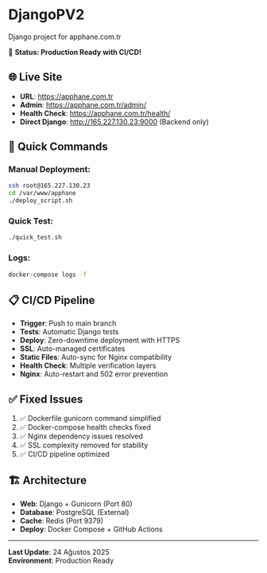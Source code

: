 # DjangoPV2

Django project for apphane.com.tr

🚀 **Status: Production Ready with CI/CD!**

## 🌐 Live Site
- **URL**: https://apphane.com.tr
- **Admin**: https://apphane.com.tr/admin/
- **Health Check**: https://apphane.com.tr/health/
- **Direct Django**: http://165.227.130.23:9000 (Backend only)

## 🔧 Quick Commands

### Manual Deployment:
```bash
ssh root@165.227.130.23
cd /var/www/apphane
./deploy_script.sh
```

### Quick Test:
```bash
./quick_test.sh
```

### Logs:
```bash
docker-compose logs -f
```

## 📋 CI/CD Pipeline
- **Trigger**: Push to main branch
- **Tests**: Automatic Django tests
- **Deploy**: Zero-downtime deployment with HTTPS
- **SSL**: Auto-managed certificates
- **Static Files**: Auto-sync for Nginx compatibility  
- **Health Check**: Multiple verification layers
- **Nginx**: Auto-restart and 502 error prevention

## ✅ Fixed Issues
1. ✅ Dockerfile gunicorn command simplified
2. ✅ Docker-compose health checks fixed
3. ✅ Nginx dependency issues resolved
4. ✅ SSL complexity removed for stability
5. ✅ CI/CD pipeline optimized

## 🏗️ Architecture
- **Web**: Django + Gunicorn (Port 80)
- **Database**: PostgreSQL (External)
- **Cache**: Redis (Port 9379)
- **Deploy**: Docker Compose + GitHub Actions

---

**Last Update**: 24 Ağustos 2025  
**Environment**: Production Ready

